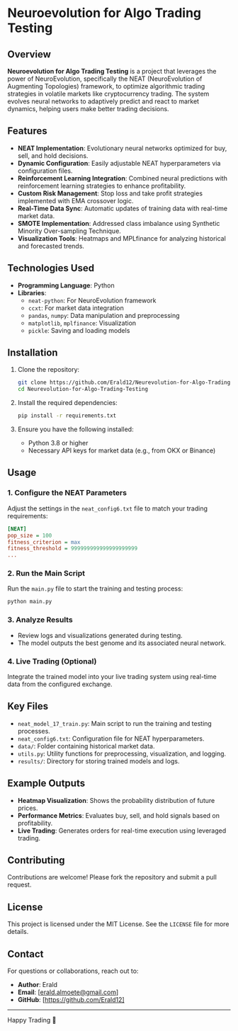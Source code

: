 # Neuroevolution for Algo Trading Testing

## Overview
**Neuroevolution for Algo Trading Testing** is a project that leverages the power of NeuroEvolution, specifically the NEAT (NeuroEvolution of Augmenting Topologies) framework, to optimize algorithmic trading strategies in volatile markets like cryptocurrency trading. The system evolves neural networks to adaptively predict and react to market dynamics, helping users make better trading decisions.

## Features
- **NEAT Implementation**: Evolutionary neural networks optimized for buy, sell, and hold decisions.
- **Dynamic Configuration**: Easily adjustable NEAT hyperparameters via configuration files.
- **Reinforcement Learning Integration**: Combined neural predictions with reinforcement learning strategies to enhance profitability.
- **Custom Risk Management**: Stop loss and take profit strategies implemented with EMA crossover logic.
- **Real-Time Data Sync**: Automatic updates of training data with real-time market data.
- **SMOTE Implementation**: Addressed class imbalance using Synthetic Minority Over-sampling Technique.
- **Visualization Tools**: Heatmaps and MPLfinance for analyzing historical and forecasted trends.

## Technologies Used
- **Programming Language**: Python
- **Libraries**:
  - `neat-python`: For NeuroEvolution framework
  - `ccxt`: For market data integration
  - `pandas`, `numpy`: Data manipulation and preprocessing
  - `matplotlib`, `mplfinance`: Visualization
  - `pickle`: Saving and loading models

## Installation
1. Clone the repository:
   ```bash
   git clone https://github.com/Erald12/Neurevolution-for-Algo-Trading-Testing.git
   cd Neurevolution-for-Algo-Trading-Testing
   ```

2. Install the required dependencies:
   ```bash
   pip install -r requirements.txt
   ```

3. Ensure you have the following installed:
   - Python 3.8 or higher
   - Necessary API keys for market data (e.g., from OKX or Binance)

## Usage
### 1. Configure the NEAT Parameters
Adjust the settings in the `neat_config6.txt` file to match your trading requirements:
```ini
[NEAT]
pop_size = 100
fitness_criterion = max
fitness_threshold = 999999999999999999999
...
```

### 2. Run the Main Script
Run the `main.py` file to start the training and testing process:
```bash
python main.py
```

### 3. Analyze Results
- Review logs and visualizations generated during testing.
- The model outputs the best genome and its associated neural network.

### 4. Live Trading (Optional)
Integrate the trained model into your live trading system using real-time data from the configured exchange.

## Key Files
- `neat_model_17_train.py`: Main script to run the training and testing processes.
- `neat_config6.txt`: Configuration file for NEAT hyperparameters.
- `data/`: Folder containing historical market data.
- `utils.py`: Utility functions for preprocessing, visualization, and logging.
- `results/`: Directory for storing trained models and logs.

## Example Outputs
- **Heatmap Visualization**: Shows the probability distribution of future prices.
- **Performance Metrics**: Evaluates buy, sell, and hold signals based on profitability.
- **Live Trading**: Generates orders for real-time execution using leveraged trading.

## Contributing
Contributions are welcome! Please fork the repository and submit a pull request.

## License
This project is licensed under the MIT License. See the `LICENSE` file for more details.

## Contact
For questions or collaborations, reach out to:
- **Author**: Erald
- **Email**: [erald.almoete@gmail.com]
- **GitHub**: [https://github.com/Erald12]

---

Happy Trading 🚀
